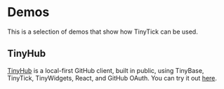 # Demos

This is a selection of demos that show how TinyTick can be used.

## TinyHub

[TinyHub](https://github.com/tinyplex/tinyhub) is a local-first GitHub client,
built in public, using TinyBase, TinyTick, TinyWidgets, React, and GitHub OAuth.
You can try it out [here](https://tinyhub.org).
